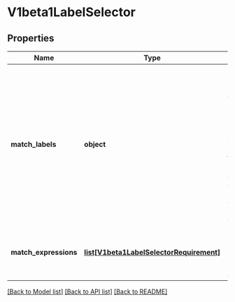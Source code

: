 # V1beta1LabelSelector

## Properties
Name | Type | Description | Notes
------------ | ------------- | ------------- | -------------
**match_labels** | **object** | matchLabels is a map of {key,value} pairs. A single {key,value} in the matchLabels map is equivalent to an element of matchExpressions, whose key field is \&quot;key\&quot;, the operator is \&quot;In\&quot;, and the values array contains only \&quot;value\&quot;. The requirements are ANDed. | [optional] 
**match_expressions** | [**list[V1beta1LabelSelectorRequirement]**](V1beta1LabelSelectorRequirement.md) | matchExpressions is a list of label selector requirements. The requirements are ANDed. | [optional] 

[[Back to Model list]](../README.md#documentation-for-models) [[Back to API list]](../README.md#documentation-for-api-endpoints) [[Back to README]](../README.md)


